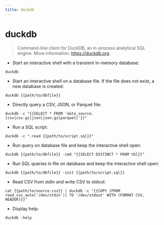 ```yaml
---
title: duckdb
---
```

# duckdb

> Command-line client for DuckDB, an in-process analytical SQL engine.
> More information: <https://duckdb.org>.

- Start an interactive shell with a transient in-memory database:

`duckdb`

- Start an interactive shell on a database file. If the file does not exist, a new database is created:

`duckdb {{path/to/dbfile}}`

- Directly query a CSV, JSON, or Parquet file:

`duckdb -c "{{SELECT * FROM 'data_source.[csv|csv.gz|json|json.gz|parquet]'}}"`

- Run a SQL script:

`duckdb -c ".read {{path/to/script.sql}}"`

- Run query on database file and keep the interactive shell open:

`duckdb {{path/to/dbfile}} -cmd "{{SELECT DISTINCT * FROM tbl}}"`

- Run SQL queries in file on database and keep the interactive shell open:

`duckdb {{path/to/dbfile}} -init {{path/to/script.sql}}`

- Read CSV from stdin and write CSV to stdout:

`cat {{path/to/source.csv}} | duckdb -c "{{COPY (FROM read_csv_auto('/dev/stdin')) TO '/dev/stdout' WITH (FORMAT CSV, HEADER)}}"`

- Display help:

`duckdb -help`
